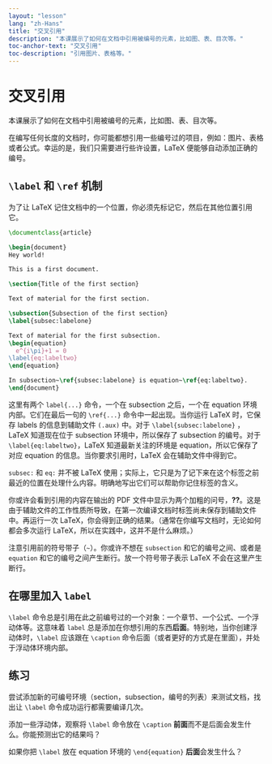 ```yaml
---
layout: "lesson"
lang: "zh-Hans"
title: "交叉引用"
description: "本课展示了如何在文档中引用被编号的元素，比如图、表、目次等。"
toc-anchor-text: "交叉引用"
toc-description: "引用图片、表格等。"
---
```


# 交叉引用

<span
  class="summary">本课展示了如何在文档中引用被编号的元素，比如图、表、目次等。</span>

在编写任何长度的文档时，你可能都想引用一些编号过的项目，例如：图片、表格或者公式。幸运的是，我们只需要进行些许设置，LaTeX 便能够自动添加正确的编号。

## `\label` 和 `\ref` 机制

为了让 LaTeX 记住文档中的一个位置，你必须先标记它，然后在其他位置引用它。

```latex
\documentclass{article}

\begin{document}
Hey world!

This is a first document.

\section{Title of the first section}

Text of material for the first section.

\subsection{Subsection of the first section}
\label{subsec:labelone}

Text of material for the first subsection.
\begin{equation}
  e^{i\pi}+1 = 0
\label{eq:labeltwo}
\end{equation}

In subsection~\ref{subsec:labelone} is equation~\ref{eq:labeltwo}.
\end{document}
```

这里有两个 `label{...}` 命令，一个在 subsection 之后，一个在 equation 环境内部。它们在最后一句的 `\ref{...}` 命令中一起出现。当你运行 LaTeX 时，它保存 labels 的信息到辅助文件 `(.aux)` 中。对于 `\label{subsec:labelone}` ，LaTeX 知道现在位于 subsection 环境中，所以保存了 subsection 的编号。对于 `\label{eq:labeltwo}`，LaTeX 知道最新关注的环境是 equation，所以它保存了对应 equation 的信息。当你要求引用时，LaTeX 会在辅助文件中得到它。

`subsec:` 和 `eq:` 并不被 LaTeX 使用；实际上，它只是为了记下来在这个标签之前最近的位置在处理什么内容。明确地写出它们可以帮助你记住标签的含义。

你或许会看到引用的内容在输出的 PDF 文件中显示为两个加粗的问号，**??**。这是由于辅助文件的工作性质所导致，在第一次编译文档时标签尚未保存到辅助文件中。再运行一次 LaTeX，你会得到正确的结果。（通常在你编写文档时，无论如何都会多次运行 LaTeX，所以在实践中，这并不是什么麻烦。）

注意引用前的符号带子（`~`）。你或许不想在 `subsection` 和它的编号之间、或者是 `equation` 和它的编号之间产生断行。放一个符号带子表示 LaTeX 不会在这里产生断行。

## 在哪里加入 `label`

`\label` 命令总是引用在此之前编号过的一个对象：一个章节、一个公式、一个浮动体等。这意味着 `label` 总是添加在你想引用的东西**后面**。特别地，当你创建浮动体时，`\label` 应该跟在 `\caption` 命令后面（或者更好的方式是在里面），并处于浮动体环境内部。

## 练习

尝试添加新的可编号环境（section，subsection，编号的列表）来测试文档，找出让 `\label` 命令成功运行都需要编译几次。

添加一些浮动体，观察将 `\label` 命令放在 `\caption` **前面**而不是后面会发生什么。你能预测出它的结果吗？

如果你把 `\label` 放在 equation 环境的 `\end{equation}` **后面**会发生什么？
